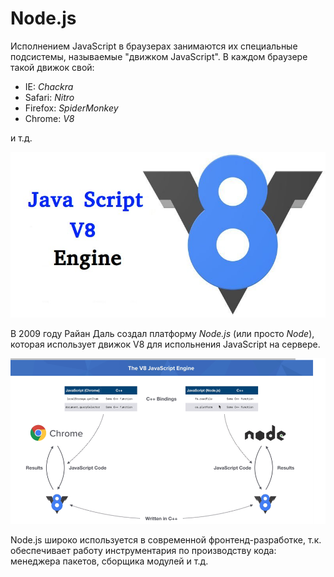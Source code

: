# Node.js

Исполнением JavaScript в браузерах занимаются их специальные подсистемы, называемые "движком JavaScript". В каждом браузере такой движок свой:

* IE: _Chackra_
* Safari: _Nitro_
* Firefox: _SpiderMonkey_
* Chrome: _V8_

и т.д.

![движок V8](img/v8.jpeg)

В 2009 году Райан Даль создал платформу _Node.js_ (или просто _Node_), которая использует движок V8 для испольнения JavaScript на сервере.

![движок V8 и Node.js](img/nodejs_v8.png)

Node.js широко используется в современной фронтенд-разработке, т.к. обеспечивает работу инструментария по производству кода: менеджера пакетов, сборщика модулей и т.д.